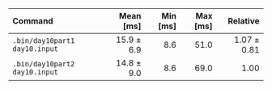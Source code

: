 | Command | Mean [ms] | Min [ms] | Max [ms] | Relative |
|:---|---:|---:|---:|---:|
| `.bin/day10part1 day10.input` | 15.9 ± 6.9 | 8.6 | 51.0 | 1.07 ± 0.81 |
| `.bin/day10part2 day10.input` | 14.8 ± 9.0 | 8.6 | 69.0 | 1.00 |
